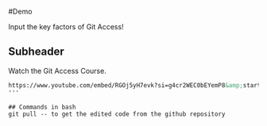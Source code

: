 #Demo

Input the key factors of Git Access!


## Subheader
Watch the Git Access Course.
```html
https://www.youtube.com/embed/RGOj5yH7evk?si=g4cr2WEC0bEYemP8&amp;start=2501
'''

## Commands in bash
git pull -- to get the edited code from the github repository